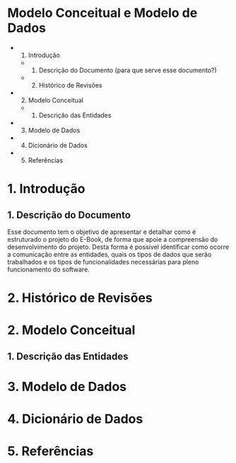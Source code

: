 # Modelo Conceitual e Modelo de Dados  
  
- 1. Introdução
  * 1. Descrição do Documento (para que serve esse documento?)
  * 2. Histórico de Revisões
- 2. Modelo Conceitual
  * 1. Descrição das Entidades
- 3. Modelo de Dados
- 4. Dicionário de Dados
- 5. Referências
  
# 1. Introdução
 
## 1. Descrição do Documento

   Esse documento tem o objetivo de apresentar e detalhar como é estruturado o projeto do E-Book, de forma que apoie a     compreensão do desenvolvimento do projeto. Desta forma é possivel identificar como ocorre a comunicação entre as entidades, quais os tipos de dados que serão trabalhados e os tipos de funcionalidades necessárias para pleno funcionamento do software.
  
# 2. Histórico de Revisões  
  
# 2. Modelo Conceitual  
  
## 1. Descrição das Entidades  
  
# 3. Modelo de Dados  
  
# 4. Dicionário de Dados  
  
# 5. Referências  
